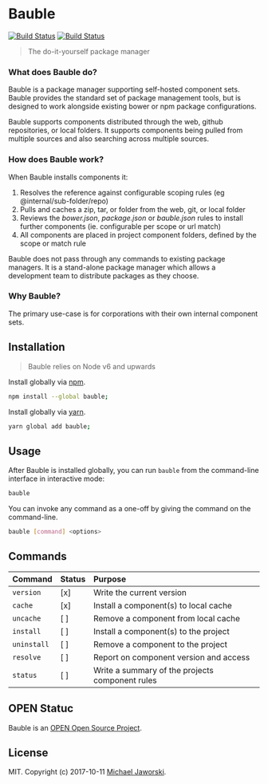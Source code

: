 # Bauble

[![Build Status](https://img.shields.io/badge/bauble-available-green.svg)](https://www.npmjs.com/package/bauble)
[![Build Status](https://travis-ci.org/mwjaworski/bauble.svg?branch=docs-and-testing)](https://travis-ci.org/mwjaworski/bauble)

> The do-it-yourself package manager

### What does Bauble do?

Bauble is a package manager supporting self-hosted component sets. Bauble provides the standard set of package management tools, but is designed to work alongside existing bower or npm package configurations. 

Bauble supports components distributed through the web, github repositories, or local folders. It supports components being pulled from multiple sources and also searching across multiple sources.

### How does Bauble work?

When Bauble installs components it:

1. Resolves the reference against configurable scoping rules (eg @internal/sub-folder/repo)
2. Pulls and caches a zip, tar, or folder from the web, git, or local folder
3. Reviews the _bower.json_, _package.json_ or _bauble.json_ rules to install further components (ie. configurable per scope or url match)
4. All components are placed in project component folders, defined by the scope or match rule

Bauble does not pass through any commands to existing package managers. It is a stand-alone package manager which allows a development team to distribute packages as they choose.

### Why Bauble?

The primary use-case is for corporations with their own internal component sets.

## Installation

> Bauble relies on Node v6 and upwards

Install globally via [npm](npmjs.org).

```bash
npm install --global bauble;
```

Install globally via [yarn](https://yarnpkg.com/).

```bash
yarn global add bauble;
```

## Usage

After Bauble is installed globally, you can run `bauble` from the command-line interface in interactive mode:

```bash
bauble
```

You can invoke any command as a one-off by giving the command on the command-line.

```bash
bauble [command] <options>
```

## Commands

| Command       | Status| Purpose
|:--------------|:------|:-----------------------------------------
| `version`     | [x]   | Write the current version
| `cache`       | [x]   | Install a component(s) to local cache
| `uncache`     | [ ]   | Remove a component from local cache
| `install`     | [ ]   | Install a component(s) to the project
| `uninstall`   | [ ]   | Remove a component to the project
| `resolve`     | [ ]   | Report on component version and access
| `status`      | [ ]   | Write a summary of the projects component rules

## OPEN Statuc

Bauble is an [OPEN Open Source Project](http://openopensource.org/).

## License

MIT. Copyright (c) 2017-10-11 [Michael Jaworski](https://github.com/mwjaworski).
